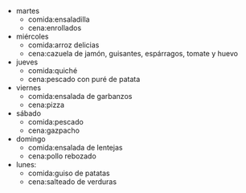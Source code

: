 
- martes
  - comida:ensaladilla
  - cena:enrollados
- miércoles
  - comida:arroz delicias
  - cena:cazuela de jamón, guisantes, espárragos, tomate y huevo
- jueves
  - comida:quiché
  - cena:pescado con puré de patata
- viernes
  - comida:ensalada de garbanzos
  - cena:pizza
- sábado
  - comida:pescado
  - cena:gazpacho
- domingo
  - comida:ensalada de lentejas
  - cena:pollo rebozado
- lunes:
  - comida:guiso de patatas
  - cena:salteado de verduras
